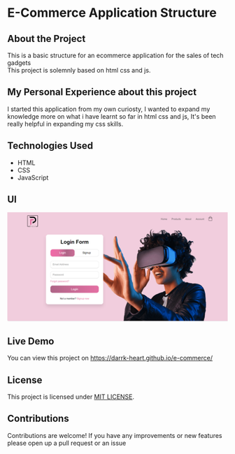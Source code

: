 # E-Commerce Application Structure

## About the Project

This is a basic structure for an ecommerce application for the sales of tech gadgets  
This project is solemnly based on html css and js.

## My Personal Experience about this project

I started this application from my own curiosty, I wanted to expand my knowledge more on what i have learnt so far in html css and js,
It's been really helpful in expanding my css skills.

## Technologies Used

- HTML
- CSS
- JavaScript

## UI

![image](images/final/account.png)

## Live Demo

You can view this project on https://darrk-heart.github.io/e-commerce/

## License

This project is licensed under [MIT LICENSE](LICENSE).

## Contributions

Contributions are welcome! If you have any improvements or new features please open up a pull request or an issue
